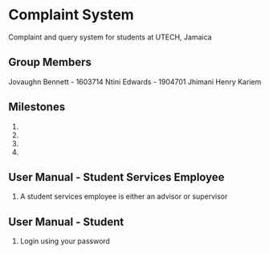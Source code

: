 # Complaint System

Complaint and query system for students at UTECH, Jamaica

## Group Members

Jovaughn Bennett - 1603714
Ntini Edwards - 1904701 
Jhimani Henry
Kariem

## Milestones
1. 
2. 
3. 
4.  
## User Manual - Student Services Employee
1. A student services employee is either an advisor or supervisor

## User Manual - Student
1. Login using your password
